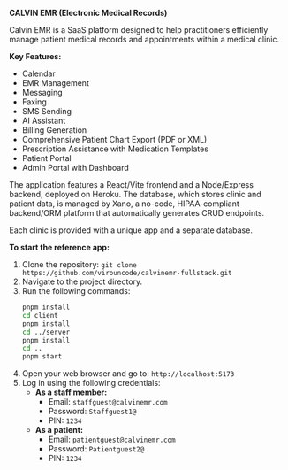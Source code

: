 **CALVIN EMR (Electronic Medical Records)**

Calvin EMR is a SaaS platform designed to help practitioners efficiently manage patient medical records and appointments within a medical clinic.

**Key Features:**
- Calendar
- EMR Management
- Messaging
- Faxing
- SMS Sending
- AI Assistant
- Billing Generation
- Comprehensive Patient Chart Export (PDF or XML)
- Prescription Assistance with Medication Templates
- Patient Portal
- Admin Portal with Dashboard

The application features a React/Vite frontend and a Node/Express backend, deployed on Heroku. The database, which stores clinic and patient data, is managed by Xano, a no-code, HIPAA-compliant backend/ORM platform that automatically generates CRUD endpoints.

Each clinic is provided with a unique app and a separate database.

**To start the reference app:**
1. Clone the repository: `git clone https://github.com/virouncode/calvinemr-fullstack.git`
2. Navigate to the project directory.
3. Run the following commands:
   ```bash
   pnpm install
   cd client
   pnpm install
   cd ../server
   pnpm install
   cd ..
   pnpm start
   ```
4. Open your web browser and go to: `http://localhost:5173`
5. Log in using the following credentials:
   - **As a staff member:**
     - Email: `staffguest@calvinemr.com`
     - Password: `Staffguest1@`
     - PIN: `1234`
   - **As a patient:**
     - Email: `patientguest@calvinemr.com`
     - Password: `Patientguest2@`
     - PIN: `1234`
